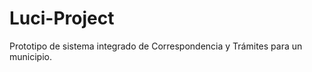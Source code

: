 Luci-Project
============

Prototipo de sistema integrado de Correspondencia y Trámites para un municipio.